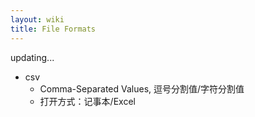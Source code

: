 ```yaml
---
layout: wiki
title: File Formats
---
```


updating...

- csv
  - Comma-Separated Values, 逗号分割值/字符分割值
  - 打开方式：记事本/Excel

